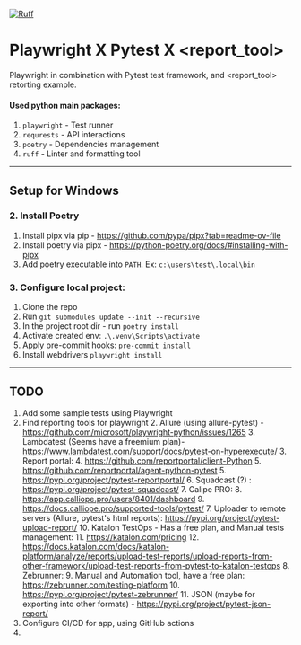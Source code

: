 [![Ruff](https://img.shields.io/endpoint?url=https://raw.githubusercontent.com/astral-sh/ruff/main/assets/badge/v2.json)](https://github.com/astral-sh/ruff)

[//]: # ([![pre-commit]&#40;https://img.shields.io/badge/pre--commit-enabled-brightgreen?logo=pre-commit&#41;]&#40;https://github.com/pre-commit/pre-commit&#41;)

# Playwright X Pytest X <report_tool>
Playwright in combination with Pytest test framework, and <report_tool> retorting example.

#### Used python main packages:
1. `playwright` - Test runner
4. `requrests` - API interactions 
5. `poetry` - Dependencies management
6. `ruff` - Linter and formatting tool

---

## Setup for Windows

[//]: # (### 1. Install Allure )

[//]: # (1. Download Java 21 : https://www.oracle.com/java/technologies/downloads/)

[//]: # (2. Set `JAVA_HOME` environment variable, point it to the java root folder.)

[//]: # (3. Download and unpack latest allure release: https://github.com/allure-framework/allure2/releases)

[//]: # (   1. Or using Scoop: https://allurereport.org/docs/gettingstarted-installation/#install-via-scoop-for-windows)

[//]: # (4. Into `PATH` - add path to the allure.bat file. Ex: `*\allure\allure-2.24.1\bin`)


### 2. Install Poetry
1. Install pipx via pip - https://github.com/pypa/pipx?tab=readme-ov-file
2. Install poetry via pipx - https://python-poetry.org/docs/#installing-with-pipx 
3. Add poetry executable into `PATH`. Ex: `c:\users\test\.local\bin`



### 3. Configure local project: 
1. Clone the repo
2. Run `git submodules update --init --recursive`
3. In the project root dir - run `poetry install`
4. Activate created env: `.\.venv\Scripts\activate`
5. Apply pre-commit hooks: `pre-commit install`
6. Install webdrivers `playwright install`


---



## TODO
 
1. Add some sample tests using Playwright
2. Find reporting tools for playwright
   2. Allure (using allure-pytest) - https://github.com/microsoft/playwright-python/issues/1265
   3. Lambdatest (Seems have a freemium plan)- https://www.lambdatest.com/support/docs/pytest-on-hyperexecute/
   3. Report portal:
      4. https://github.com/reportportal/client-Python
      5. https://github.com/reportportal/agent-python-pytest
      5. https://pypi.org/project/pytest-reportportal/
   6. Squadcast (?) : https://pypi.org/project/pytest-squadcast/
   7. Calipe PRO: 
      8. https://app.calliope.pro/users/8401/dashboard
      9. https://docs.calliope.pro/supported-tools/pytest/
   7. Uploader to remote servers (Allure, pytest's html reports): https://pypi.org/project/pytest-upload-report/
   10. Katalon TestOps - Has a free plan, and Manual tests management:
       11. https://katalon.com/pricing
       12. https://docs.katalon.com/docs/katalon-platform/analyze/reports/upload-test-reports/upload-reports-from-other-framework/upload-test-reports-from-pytest-to-katalon-testops
   8. Zebrunner:
      9. Manual and Automation tool, have a free plan: https://zebrunner.com/testing-platform
      10. https://pypi.org/project/pytest-zebrunner/
   11. JSON (maybe for exporting into other formats) - https://pypi.org/project/pytest-json-report/
3. Configure CI/CD for app, using GitHub actions 
4. 